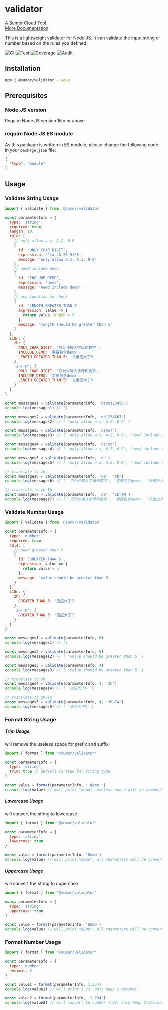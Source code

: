 # validator

A [Sumor Cloud](https://sumor.cloud) Tool.  
[More Documentation](https://sumor.cloud)

This is a lightweight validator for Node.JS.
It can validate the input string or number based on the rules you defined.

[![CI](https://github.com/sumor-cloud/validator/actions/workflows/ci.yml/badge.svg)](https://github.com/sumor-cloud/validator/actions/workflows/ci.yml)
[![Test](https://github.com/sumor-cloud/validator/actions/workflows/ut.yml/badge.svg)](https://github.com/sumor-cloud/validator/actions/workflows/ut.yml)
[![Coverage](https://github.com/sumor-cloud/validator/actions/workflows/coverage.yml/badge.svg)](https://github.com/sumor-cloud/validator/actions/workflows/coverage.yml)
[![Audit](https://github.com/sumor-cloud/validator/actions/workflows/audit.yml/badge.svg)](https://github.com/sumor-cloud/validator/actions/workflows/audit.yml)

## Installation

```bash
npm i @sumor/validator --save
```

## Prerequisites

### Node.JS version

Require Node.JS version 16.x or above

### require Node.JS ES module

As this package is written in ES module,
please change the following code in your `package.json` file:

```json
{
  "type": "module"
}
```

## Usage

### Validate String Usage

```js
import { validate } from '@sumor/validator'

const parameterInfo = {
  type: 'string',
  required: true,
  length: 10,
  rule: [
    // only allow a-z, A-Z, 0-9
    {
      id: 'ONLY_CHAR_DIGIT',
      expression: '^[a-zA-Z0-9]*$',
      message: 'only allow a-z, A-Z, 0-9'
    },
    // need include demo
    {
      id: 'INCLUDE_DEMO',
      expression: 'demo',
      message: 'need include demo'
    },
    // use function to check
    {
      id: 'LENGTH_GREATER_THAN_5',
      expression: value => {
        return value.length > 5
      },
      message: 'length should be greater than 5'
    }
  ],
  i18n: {
    zh: {
      ONLY_CHAR_DIGIT: '只允许输入字母和数字',
      INCLUDE_DEMO: '需要包含demo',
      LENGTH_GREATER_THAN_5: '长度应大于5'
    },
    'zh-TW': {
      ONLY_CHAR_DIGIT: '只允许输入字母和数字',
      INCLUDE_DEMO: '需要包含demo',
      LENGTH_GREATER_THAN_5: '长度应大于5'
    }
  }
}

const messages1 = validate(parameterInfo, 'demo123456')
console.log(messages1) // []

const messages2 = validate(parameterInfo, 'de1234567')
console.log(messages2) // [ 'only allow a-z, A-Z, 0-9' ]

const messages3 = validate(parameterInfo, 'demo!')
console.log(messages3) // [ 'only allow a-z, A-Z, 0-9', 'need include demo' ]

const messages4 = validate(parameterInfo, 'de!mo')
console.log(messages4) // [ 'only allow a-z, A-Z, 0-9', 'need include demo' ]

const messages5 = validate(parameterInfo, 'de')
console.log(messages5) // [ 'only allow a-z, A-Z, 0-9', 'need include demo', 'length should be greater than 5' ]

// translate to zh
const messages6 = validate(parameterInfo, 'de', 'zh')
console.log(messages6) // [ '只允许输入字母和数字', '需要包含demo', '长度应大于5' ]

// translate to zh-TW
const messages7 = validate(parameterInfo, 'de', 'zh-TW')
console.log(messages7) // [ '只允许输入字母和数字', '需要包含demo', '长度应大于5' ]
```

### Validate Number Usage

```js
import { validate } from '@sumor/validator'

const parameterInfo = {
  type: 'number',
  required: true,
  rule: [
    // need greater than 5
    {
      id: 'GREATER_THAN_5',
      expression: value => {
        return value > 5
      },
      message: 'value should be greater than 5'
    }
  ],
  i18n: {
    zh: {
      GREATER_THAN_5: '值应大于5'
    },
    'zh-TW': {
      GREATER_THAN_5: '值应大于5'
    }
  }
}

const messages1 = validate(parameterInfo, 6)
console.log(messages1) // []

const messages2 = validate(parameterInfo, 5)
console.log(messages2) // [ 'value should be greater than 5' ]

const messages3 = validate(parameterInfo, 4)
console.log(messages3) // [ 'value should be greater than 5' ]

// translate to zh
const messages4 = validate(parameterInfo, 4, 'zh')
console.log(messages4) // [ '值应大于5' ]

// translate to zh-TW
const messages5 = validate(parameterInfo, 4, 'zh-TW')
console.log(messages5) // [ '值应大于5' ]
```

### Format String Usage

##### Trim Usage

will remove the useless space for prefix and suffix

```js
import { format } from '@sumor/validator'

const parameterInfo = {
  type: 'string',
  trim: true // default is true for string type
}

const value = format(parameterInfo, ' demo ')
console.log(value) // will print "demo", useless space will be removed
```

##### Lowercase Usage

will convert the string to lowercase

```js
import { format } from '@sumor/validator'

const parameterInfo = {
  type: 'string',
  lowercase: true
}

const value = format(parameterInfo, 'Demo')
console.log(value) // will print "demo", all characters will be converted to lowercase
```

##### Uppercase Usage

will convert the string to uppercase

```js
import { format } from '@sumor/validator'

const parameterInfo = {
  type: 'string',
  uppercase: true
}

const value = format(parameterInfo, 'Demo')
console.log(value) // will print "DEMO", all characters will be converted to uppercase
```

### Format Number Usage

```js
import { format } from '@sumor/validator'

const parameterInfo = {
  type: 'number',
  decimal: 2
}

const value1 = format(parameterInfo, 1.234)
console.log(value1) // will print 1.23, only keep 2 decimal

const value2 = format(parameterInfo, '1.234')
console.log(value2) // will convert to number 1.23, only keep 2 decimal
```
